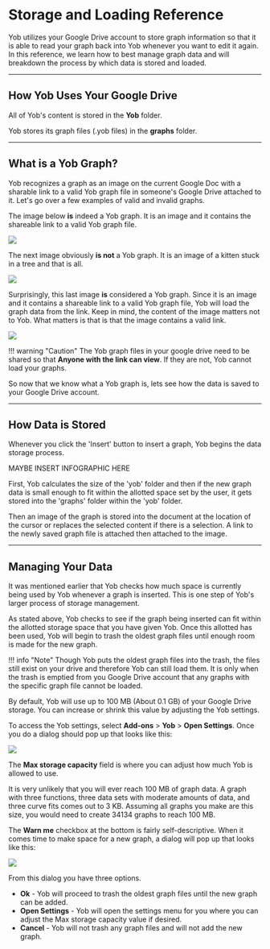 # Storage and Loading Reference
Yob utilizes your Google Drive account to store graph information so that it is able to read your graph back into Yob
 whenever you want to edit it again. In this reference, we learn how to best manage graph data and will breakdown the 
 process by which data is stored and loaded.
 
---
## How Yob Uses Your Google Drive
All of Yob's content is stored in the **Yob** folder.

Yob stores its graph files (.yob files) in the **graphs** folder.

---
## What is a Yob Graph?
Yob recognizes a graph as an image on the current Google Doc with a sharable link to a valid Yob graph file in someone's Google Drive attached to it.
Let's go over a few examples of valid and invalid graphs.

The image below **is** indeed a Yob graph.  It is an image and it contains the shareable link to a valid Yob graph file.

<div class="centered"><img src="../../img/graph_storage_and_loading/graph_good.png"/></div>

The next image obviously **is not** a Yob graph. It is an image of a kitten stuck in a tree and that is all.

<div class="centered"><img src="../../img/graph_storage_and_loading/kitten_bad.png"/></div>

Surprisingly, this last image **is** considered a Yob graph. Since it is an image and it contains a shareable link to a valid Yob graph file, Yob will
 load the graph data from the link. Keep in mind, the content of the image matters not to Yob.  What matters is that is that the image
 contains a valid link.

<div class="centered"><img src="../../img/graph_storage_and_loading/kitten_good.png"/></div>

!!! warning "Caution"
    The Yob graph files in your google drive need to be shared so that **Anyone with the link can view**.
    If they are not, Yob cannot load your graphs. 

So now that we know what a Yob graph is, lets see how the data is saved to your Google Drive account.
 
---
## How Data is Stored
Whenever you click the 'Insert' button to insert a graph, Yob begins the data storage process.
 
MAYBE INSERT INFOGRAPHIC HERE
 
First, Yob calculates the size of the 'yob' folder and then if the new graph data is small enough to fit within the allotted 
space set by the user, it gets stored into the 'graphs' folder within the 'yob' folder.

Then an image of the graph is stored into the document at the location of the cursor or replaces the selected content if
there is a selection. A link to the newly saved graph file is attached then attached to the image.

---
## Managing Your Data
It was mentioned earlier that Yob checks how much space is currently being used by Yob whenever a graph is inserted.
 This is one step of Yob's larger process of storage management.
  
As stated above, Yob checks to see if the graph being inserted can fit within the allotted storage space that you have given Yob.
Once this allotted has been used, Yob will begin to trash the oldest graph files until enough room is made for the new graph.

!!! info "Note"
    Though Yob puts the oldest graph files into the trash, the files still exist on your drive and therefore Yob can still load them.
    It is only when the trash is emptied from you Google Drive account that any graphs with the specific graph file cannot be loaded.

By default, Yob will use up to 100 MB (About 0.1 GB) of your Google Drive storage. You can increase or shrink this value by adjusting the Yob settings.

To access the Yob settings, select **Add-ons** > **Yob** > **Open Settings**. Once you do a dialog should pop up that looks like this:

<div class="centered"><img src="../../img/graph_storage_and_loading/settings_dialog.jpg"/></div>

The **Max storage capacity** field is where you can adjust how much Yob is allowed to use. 

It is very unlikely that you will ever reach 100 MB of graph data.
A graph with three functions, three data sets with moderate amounts of data, and three curve fits comes out to 3 KB.
Assuming all graphs you make are this size, you would need to create 34134 graphs to reach 100 MB.

The **Warn me** checkbox at the bottom is fairly self-descriptive. When it comes time to make space for a new graph,
a dialog will pop up that looks like this:
 
<div class="centered"><img src="../../img/graph_storage_and_loading/overflow_dialog.jpg"/></div>

From this dialog you have three options.

* **Ok** - Yob will proceed to trash the oldest graph files until the new graph can be added.
* **Open Settings** - Yob will open the settings menu for you where you can adjust the Max storage capacity value if desired. 
* **Cancel** - Yob will not trash any graph files and will not add the new graph.
